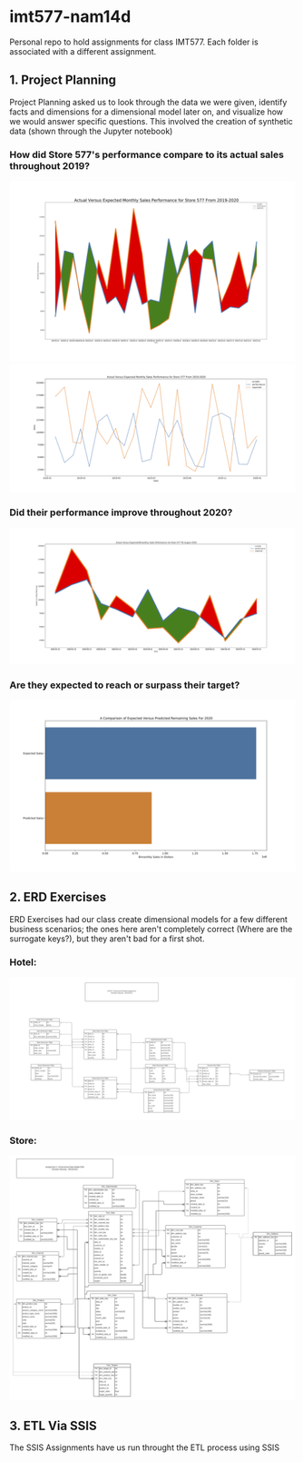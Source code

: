 # imt577-nam14d
Personal repo to hold assignments for class IMT577. Each folder is associated with a different assignment.

## 1. Project Planning

Project Planning asked us to look through the data we were given, identify facts and dimensions for a dimensional model later on, and visualize how we would answer specific questions. This involved the creation of synthetic data (shown through the Jupyter notebook)

### How did Store 577's performance compare to its actual sales throughout 2019?
![alt text][perf_metric1]
![alt text][perf_metric2]

[perf_metric1]:/projectPlanning/store_577_sales_performance_metric_2.png
[perf_metric2]:/projectPlanning/store577_salesperformance_vs_metric.png
 


### Did their performance improve throughout 2020?
![alt text][perf2020]

[perf2020]:/projectPlanning/store_577_store_sales_2020_line.png

### Are they expected to reach or surpass their target?
![alt text][target]

[target]:/projectPlanning/store_577_miss_annual_target.png

## 2. ERD Exercises

ERD Exercises had our class create dimensional models for a few different business scenarios; the ones here aren't completely correct (Where are the surrogate keys?), but they aren't bad for a first shot.

### Hotel:
![alt text][hotel]

[hotel]:/erdExercises/DimensionalModelExercise.png


### Store:
![alt text][store]

[store]:/erdExercises/Store_ERD.png

## 3. ETL Via SSIS

The SSIS Assignments have us run throught the ETL process using SSIS
